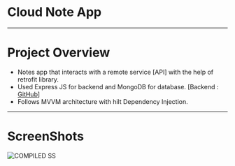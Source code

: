 # Cloud Note App

------------------------------------------
# Project Overview

- Notes app that interacts with a remote service [API] 
with the help of retrofit library.
- Used Express JS for backend and MongoDB for 
database. [Backend : [GitHub](https://github.com/Abizer-R/CloudNote-API-Backend)]
- Follows MVVM architecture with hilt Dependency 
Injection.



------------------------------------------
# ScreenShots
![COMPILED SS](https://user-images.githubusercontent.com/86946600/223052970-91118e52-5345-4503-8d0a-8b8c13f456e0.jpg)
